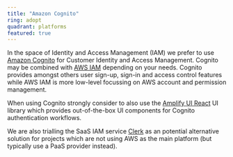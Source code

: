 ```yaml
---
title: "Amazon Cognito"
ring: adopt
quadrant: platforms
featured: true
---
```


In the space of Identity and Access Management (IAM) we prefer to use <a href="https://aws.amazon.com/cognito/">Amazon Cognito</a> for Customer Identity and Access Management. Cognito may be combined with <a href="aws-iam.html">AWS IAM</a> depending on your needs. Cognito provides amongst others user sign-up, sign-in and access control features while AWS IAM is more low-level focussing on AWS account and permission management.

When using Cognito strongly consider to also use the <a href="https://www.npmjs.com/package/@aws-amplify/ui-react">Amplify UI React</a> UI library which provides out-of-the-box UI components for Cognito authentication workflows.

We are also trialling the SaaS IAM service <a href="clerk.html">Clerk</a> as an potential alternative solution for projects which are not using AWS as the main platform (but typically use a PaaS provider instead).

